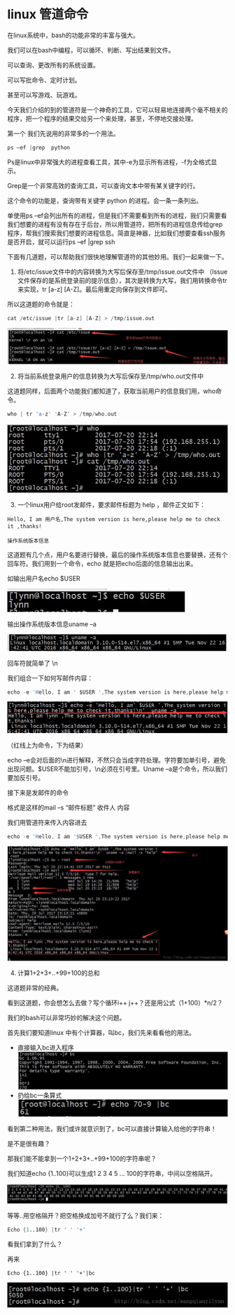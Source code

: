 # linux 管道命令
在linux系统中，bash的功能非常的丰富与强大。

我们可以在bash中编程，可以循环、判断、写出结果到文件。

可以查询、更改所有的系统设置。

可以写批命令、定时计划。

甚至可以写游戏、玩游戏。

今天我们介绍的到的管道符是一个神奇的工具，它可以轻易地连接两个毫不相关的程序，把一个程序的结果交给另一个来处理，甚至，不停地交接处理。

第一个 我们先说用的非常多的一个用法。
```s
ps –ef |grep  python
```
Ps是linux中非常强大的进程查看工具，其中-e为显示所有进程，-f为全格式显示。

Grep是一个非常高效的查询工具，可以查询文本中带有某关键字的行。

这个命令的功能是，查询带有关键字 python 的进程。会一条一条列出。

单使用ps –ef会列出所有的进程，但是我们不需要看到所有的进程，我们只需要看我们想要的进程有没有存在于后台，所以用管道符，把所有的进程信息传给grep程序，帮我们搜索我们想要的进程信息。简直是神器，比如我们想要查看ssh服务是否开启，就可以运行ps –ef |grep ssh

下面有几道题，可以帮助我们很快地理解管道符的其他妙用。我们一起来做一下。

1. 将/etc/issue文件中的内容转换为大写后保存至/tmp/issue.out文件中
（Issue文件保存的是系统登录前的提示信息），其次是转换为大写，我们用转换命令tr来实现，tr [a-z] [A-Z]。最后用重定向保存到文件即可。

所以这道题的命令就是：
```s
cat /etc/issue |tr [a-z] [A-Z] > /tmp/issue.out
```
![linux-pipe](img/linux-pipe1.jpg)

2. 将当前系统登录用户的信息转换为大写后保存至/tmp/who.out文件中

这道题同样，后面两个功能我们都知道了，获取当前用户的信息我们用，who命令。
```s
who | tr 'a-z' 'A-Z' > /tmp/who.out
```
![linux-pipe](img/linux-pipe2.jpg)

3. 一个linux用户给root发邮件，要求邮件标题为 help ，邮件正文如下：
```
Hello, I am 用户名,The system version is here,please help me to check it ,thanks!

操作系统版本信息
```
这道题有几个点，用户名要进行替换，最后的操作系统版本信息也要替换，还有个回车符。我们用到一个命令，echo 就是把echo后面的信息输出出来。

如输出用户名echo $USER

![linux-pipe](img/linux-pipe3.jpg)

输出操作系统版本信息uname –a

![linux-pipe](img/linux-pipe4.jpg)

回车符就简单了 \n

我们组合一下如何写邮件内容：

```s
echo -e 'Hello, I am ' $USER ',The system version is here,please help me to check it,thanks!\n' `uname -a`
```
![linux-pipe](img/linux-pipe5.jpg)

（红线上为命令，下为结果）

echo –e会对后面的\n进行解释，不然只会当成字符处理。字符要加单引号，避免出现问题。$USER不能加引号，\n必须在引号里。Uname –a是个命令，所以我们要加反引号。

接下来是发邮件的命令

格式是这样的mail –s “邮件标题” 收件人 内容

我们用管道符来传入内容进去
```s
echo -e 'Hello, I am '$USER ',The system version is here,please help me to check it,thanks!\n' `uname -a`|mail -s "help" root
```
![linux-pipe](img/linux-pipe6.jpg)

4. 计算1+2+3+..+99+100的总和

这道题非常的经典。

看到这道题，你会想怎么去做？写个循环i++ j++？还是用公式（1+100）*n/2？

我们的bash可以非常巧妙的解决这个问题。

首先我们要知道linux 中有个计算器，叫bc，我们先来看看他的用法。
- 直接输入bc进入程序
![linux-pipe](img/linux-pipe7.jpg)
- 扔给bc一条算式<br>
![linux-pipe](img/linux-pipe8.jpg)

看到第二种用法，我们或许就意识到了，bc可以直接计算输入给他的字符串！

是不是很有趣？

那我们能不能拿到一个1+2+3+..+99+100的字符串呢？

我们知道echo {1..100}可以生成1 2 3 4 5 … 100的字符串，中间以空格隔开。

![linux-pipe](img/linux-pipe9.jpg)


等等..用空格隔开？把空格换成加号不就行了么？我们来：
```s
Echo {1..100} |tr ' ' '+'
```
看我们拿到了什么？

再来
```
Echo {1..100} |tr ' ' '+'|bc 
```

![linux-pipe](img/linux-pipe10.jpg)